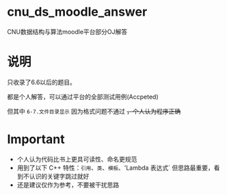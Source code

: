 # cnu_ds_moodle_answer
CNU数据结构与算法moodle平台部分OJ解答

# 说明
只收录了6.6以后的题目。

都是个人解答，可以通过平台的全部测试用例(Accpeted)

但其中 `6-7.文件目录显示` 因为格式问题不通过 ~~，个人认为程序正确~~

# Important
+ 个人认为代码比书上更具可读性、命名更规范
+ 用到了以下 C++ 特性：`引用`、`类`、`模板`、'Lambda 表达式`
但思路最重要，看到不认识的关键字跳过就好
+ 还是建议仅作为参考，不要被干扰思路
